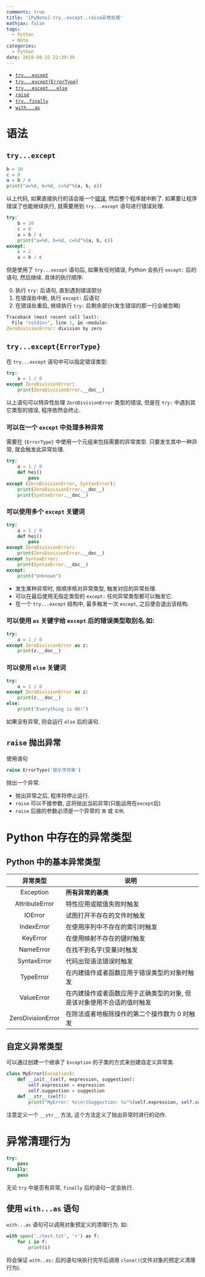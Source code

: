 ```yaml
---
comments: true
title: '[PyNote]-try..except..raise异常处理'
mathjax: false
tags:
  - Python
  - Note
categories:
  - Python
date: 2018-08-15 22:39:39
---
```


- [`try...except`](#try...except)
- [`try...except{ErrorType}`](#try...except{ErrorType})
- [`try...except...else`](#可以使用-else-关键词)
- [`raise`](#raise-抛出异常)
- [`try..finally`](#异常清理行为)
- [`with...as`](#使用-with...as-语句)

<!--more-->

# 语法

## `try...except`

```py
b = 10
c = 0
a = b / c
print("a=%d, b=%d, c=%d"%(a, b, c))
```

以上代码, 如果直接执行的话会报一个[错误](#ZeroDivisionError), 然后整个程序就中断了. 如果要让程序错误了也能继续执行, 就需要用到 `try...except` 语句进行错误处理.

```py
try:
    b = 10
    c = 0
    a = b / c
    print("a=%d, b=%d, c=%d"%(a, b, c))
except:
    c = 2
    a = b / c
```

但是使用了 `try...except` 语句后, 如果有任何错误, Python 会执行 `except:` 后的语句, 然后继续. 具体的执行顺序:

0. 执行 `try:` 后语句, 直到遇到错误部分
0. 在错误处中断, 执行 `except:` 后语句
0. 在错误处重启, 继续执行 `try:` 后剩余部分(发生错误的那一行会被忽略)

<div id="ZeroDivisionError"></div>

```py
Traceback (most recent call last):
  File "<stdin>", line 1, in <module>
ZeroDivisionError: division by zero
```
## `try...except{ErrorType}`

在 `try...except` 语句中可以指定错误类型:

```py
try:
    a = 1 / 0
except ZeroDivisionError:
    print(ZeroDivisionError.__doc__)
```

以上语句可以特异性处理 `ZeroDivisionError` 类型的错误, 但是在 `try:` 中遇到其它类型的错误, 程序依然会终止.

### 可以在一个 `except` 中处理多种异常

需要在 `{ErrorType}` 中使用一个元组来包括需要的异常类型. 只要发生其中一种异常, 就会触发此异常处理.

```py
try:
    a = 1 / 0
    def hei()
        pass
except (ZeroDivisionError, SyntaxError):
    print(ZeroDivisionError.__doc__)
    print(SyntaxError.__doc__)
```

### 可以使用多个 `except` 关键词

```py
try:
    a = 1 / 0
    def hei()
        pass
except ZeroDivisionError:
    print(ZeroDivisionError.__doc__)
except SyntaxError:
    print(SyntaxError.__doc__)
except:
    print("Unknown")
```

- 发生某种异常时, 按顺序核对异常类型, 触发对应的异常处理.
- 可以在最后使用无指定类型的 `except:` 任何异常类型都可以触发它.
- 在一个 `try...except` 结构中, 最多触发一次 `except`, 之后便会退出该结构.

### 可以使用 `as` 关键字给 `except` 后的错误类型取别名.如:

```py
try:
    a = 1 / 0
except ZeroDivisionError as z:
    print(z.__doc__)
```

### 可以使用 `else` 关键词

```py
try:
    a = 1 / 0
except ZeroDivisionError as z:
    print(z.__doc__)
else:
    print("Everything is OK!")
```

如果没有异常, 则会运行 `else` 后的语句.

## `raise` 抛出异常

使用语句

```py
raise ErrorType('提示字符串')
```

抛出一个异常.

- 抛出异常之后, 程序将停止运行.
- `raise` 可以不接参数, 这将抛出当前异常(只能运用在`except`后)
- `raise` 后接的参数必须是一个异常的 `类` 或 `实例`.

# Python 中存在的异常类型

## Python 中的基本异常类型

|异常类型|说明|
|:-:|-|
|Exception|**所有异常的基类**|
|AttributeError|特性应用或赋值失败时触发|
|IOError|试图打开不存在的文件时触发|
|IndexError|在使用序列中不存在的索引时触发|
|KeyError|在使用映射不存在的键时触发|
|NameError|在找不到名字(变量)时触发|
|SyntaxError|代码出现语法错误时触发|
|TypeError|在内建操作或者函数应用于错误类型的对象时触发|
|ValueError|在内建操作或者函数应用于正确类型的对象, 但是该对象使用不合适的值时触发|
|ZeroDivisionError|在除法或者地板除操作的第二个操作数为 0 时触发|

## 自定义异常类型

可以通过创建一个继承了 `Exception` 的子类的方式来创建自定义异常类.

```py
class MyError(Exception):
    def __init__(self, expression, suggestion):
        self.expression = expression
        self.suggestion = suggestion
    def __str__(self):
        print("MyError: %s\n\tSuggestion: %s"%(self.expression, self.suggestion))
```

注意定义一个 `__str__` 方法, 这个方法定义了抛出异常时进行的动作.

# 异常清理行为

```py
try:
    pass
finally:
    pass
```

无论 `try` 中是否有异常, `finally` 后的语句一定会执行.

## 使用 `with...as` 语句

`with...as` 语句可以调用对象预定义的清理行为. 如:

```py
with open('./test.txt', 'r') as f:
    for i in f:
        print(i)
```

将会保证 `with..as:` 后的语句块执行完毕后调用 `close()`(文件对象的预定义清理行为). 